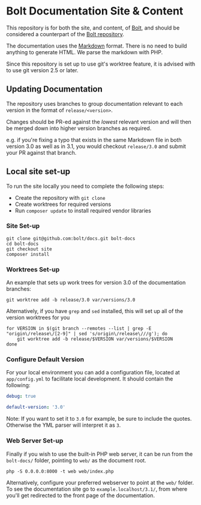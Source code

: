 Bolt Documentation Site & Content
=================================

This repository is for both the site, and content, of [Bolt][bolt], and should
be considered a counterpart of the [Bolt repository][repo]. 

The documentation uses the [Markdown][markdown] format. There is no need to
build anything to generate HTML. We parse the markdown with PHP.

Since this repository is set up to use git's worktree feature, it is advised
with to use git version 2.5 or later.

Updating Documentation
----------------------

The repository uses branches to group documentation relevant to each version in
the format of `release/<version>`.

Changes should be PR-ed against the *lowest* relevant version and will then be
merged down into higher version branches as required.

e.g. if you're fixing a typo that exists in the same Markdown file in both
version 3.0 as well as in 3.1, you would checkout `release/3.0` and submit your
PR against that branch.

Local site set-up
-----------------

To run the site locally you need to complete the following steps:

  * Create the repository with `git clone`
  * Create worktrees for required versions
  * Run `composer update` to install required vendor libraries


### Site Set-up

```
git clone git@github.com:bolt/docs.git bolt-docs
cd bolt-docs
git checkout site
composer install
```

### Worktrees Set-up

An example that sets up work trees for version 3.0 of the documentation
branches:

```
git worktree add -b release/3.0 var/versions/3.0
```

Alternatively, if you have `grep` and `sed` installed, this will set up all of
the version worktrees for you

```
for VERSION in $(git branch --remotes --list | grep -E "origin\/release\/[2-9]" | sed 's/origin\/release\///g'); do 
    git worktree add -b release/$VERSION var/versions/$VERSION
done
```

### Configure Default Version 

For your local environment you can add a configuration file, located at
`app/config.yml` to facilitate local development. It should contain the
following:

```yml
debug: true

default-version: '3.0'

```

Note: If you want to set it to `3.0` for example, be sure to include the
quotes. Otherwise the YML parser will interpret it as `3`.

### Web Server Set-up

Finally if you wish to use the built-in PHP web server, it can be run from the
`bolt-docs/` folder, pointing to `web/` as the document root.

```
php -S 0.0.0.0:8000 -t web web/index.php
```

Alternatively, configure your preferred webserver to point at the `web/`
folder. To see the documentation site go to `example.localhost/3.1/`, from
where you'll get redirected to the front page of the documentation.

[bolt]: http://docs.bolt.cm/
[markdown]: http://daringfireball.net/projects/markdown/
[repo]: https://github.com/bolt/bolt
